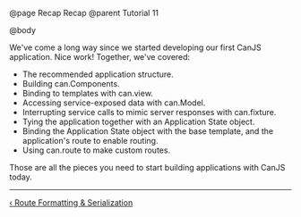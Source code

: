 @page Recap Recap
@parent Tutorial 11

@body

<div class="getting-started">

We've come a long way since we started developing our first CanJS application.
Nice work! Together, we've covered:

- The recommended application structure.
- Building can.Components.
- Binding to templates with can.view.
- Accessing service-exposed data with can.Model.
- Interrupting service calls to mimic server responses with can.fixture.
- Tying the application together with an Application State object.
- Binding the Application State object with the base template, and the
  application's route to enable routing.
- Using can.route to make custom routes.

Those are all the pieces you need to start building applications with CanJS
today.

<!--
If you're interested in more advanced topics, like using CanJS with
Dependency Management utilities like StealJS, Require, or Browserify, see the
[appendices](#appendices) for more information.
-->

- - -

<span class="pull-left">[&lsaquo; Route Formatting & Serialization](Routes.html)</span>

</div>
